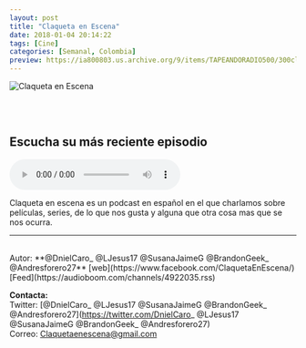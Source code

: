 ```yaml
---
layout: post
title: "Claqueta en Escena"
date: 2018-01-04 20:14:22
tags: [Cine]
categories: [Semanal, Colombia]
preview: https://ia800803.us.archive.org/9/items/TAPEANDORADIO500/300claquetaEnEscena.jpg
---
```


![Claqueta en Escena](https://ia800803.us.archive.org/9/items/TAPEANDORADIO500/500claquetaEnEscena.jpg)

<br/>
<br/>

## Escucha su más reciente episodio

<!--reproductor-feed=https://audioboom.com/channels/4922035.rss-->
<!--reproductor-start-->
<audio id="audio" preload="auto" controls="" src="https://audioboom.com/posts/6890162.mp3?modified=1528579620&source=rss&stitched=1"></audio>
<!--reproductor-end-->

Claqueta en escena es un podcast en español en el que charlamos sobre películas, series, de lo que nos gusta y alguna que otra cosa mas que se nos ocurra.

_ _ _
<br>
Autor: **@DnielCaro_ @LJesus17 @SusanaJaimeG @BrandonGeek_ @Andresforero27**  
[web](https://www.facebook.com/ClaquetaEnEscena/)  
[Feed](https://audioboom.com/channels/4922035.rss)  




**Contacta:**  
Twitter: [@DnielCaro_ @LJesus17 @SusanaJaimeG @BrandonGeek_ @Andresforero27](https://twitter.com/DnielCaro_ @LJesus17 @SusanaJaimeG @BrandonGeek_ @Andresforero27)  
Correo: [Claquetaenescena@gmail.com](mailto:Claquetaenescena@gmail.com)  
